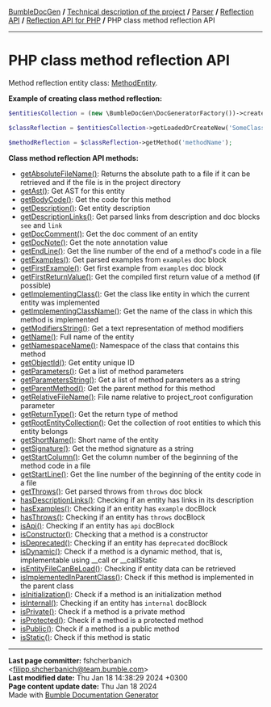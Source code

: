 [BumbleDocGen](/docs/README.md) **/**
[Technical description of the project](/docs/tech/readme.md) **/**
[Parser](/docs/tech/02_parser/readme.md) **/**
[Reflection API](/docs/tech/02_parser/reflectionApi/readme.md) **/**
[Reflection API for PHP](/docs/tech/02_parser/reflectionApi/php/readme.md) **/**
PHP class method reflection API

---


# PHP class method reflection API

Method reflection entity class: [MethodEntity](/docs/tech/02_parser/reflectionApi/php/classes/MethodEntity.md).

**Example of creating class method reflection:**

```php
$entitiesCollection = (new \BumbleDocGen\DocGeneratorFactory())->createRootEntitiesCollection($reflectionApiConfig);

$classReflection = $entitiesCollection->getLoadedOrCreateNew('SomeClassName');

$methodReflection = $classReflection->getMethod('methodName');
```

**Class method reflection API methods:**

- [getAbsoluteFileName()](/docs/tech/02_parser/reflectionApi/php/classes/MethodEntity.md#mgetabsolutefilename): Returns the absolute path to a file if it can be retrieved and if the file is in the project directory
- [getAst()](/docs/tech/02_parser/reflectionApi/php/classes/MethodEntity.md#mgetast): Get AST for this entity
- [getBodyCode()](/docs/tech/02_parser/reflectionApi/php/classes/MethodEntity.md#mgetbodycode): Get the code for this method
- [getDescription()](/docs/tech/02_parser/reflectionApi/php/classes/MethodEntity.md#mgetdescription): Get entity description
- [getDescriptionLinks()](/docs/tech/02_parser/reflectionApi/php/classes/MethodEntity.md#mgetdescriptionlinks): Get parsed links from description and doc blocks `see` and `link`
- [getDocComment()](/docs/tech/02_parser/reflectionApi/php/classes/MethodEntity.md#mgetdoccomment): Get the doc comment of an entity
- [getDocNote()](/docs/tech/02_parser/reflectionApi/php/classes/MethodEntity.md#mgetdocnote): Get the note annotation value
- [getEndLine()](/docs/tech/02_parser/reflectionApi/php/classes/MethodEntity.md#mgetendline): Get the line number of the end of a method&#039;s code in a file
- [getExamples()](/docs/tech/02_parser/reflectionApi/php/classes/MethodEntity.md#mgetexamples): Get parsed examples from `examples` doc block
- [getFirstExample()](/docs/tech/02_parser/reflectionApi/php/classes/MethodEntity.md#mgetfirstexample): Get first example from `examples` doc block
- [getFirstReturnValue()](/docs/tech/02_parser/reflectionApi/php/classes/MethodEntity.md#mgetfirstreturnvalue): Get the compiled first return value of a method (if possible)
- [getImplementingClass()](/docs/tech/02_parser/reflectionApi/php/classes/MethodEntity.md#mgetimplementingclass): Get the class like entity in which the current entity was implemented
- [getImplementingClassName()](/docs/tech/02_parser/reflectionApi/php/classes/MethodEntity.md#mgetimplementingclassname): Get the name of the class in which this method is implemented
- [getModifiersString()](/docs/tech/02_parser/reflectionApi/php/classes/MethodEntity.md#mgetmodifiersstring): Get a text representation of method modifiers
- [getName()](/docs/tech/02_parser/reflectionApi/php/classes/MethodEntity.md#mgetname): Full name of the entity
- [getNamespaceName()](/docs/tech/02_parser/reflectionApi/php/classes/MethodEntity.md#mgetnamespacename): Namespace of the class that contains this method
- [getObjectId()](/docs/tech/02_parser/reflectionApi/php/classes/MethodEntity.md#mgetobjectid): Get entity unique ID
- [getParameters()](/docs/tech/02_parser/reflectionApi/php/classes/MethodEntity.md#mgetparameters): Get a list of method parameters
- [getParametersString()](/docs/tech/02_parser/reflectionApi/php/classes/MethodEntity.md#mgetparametersstring): Get a list of method parameters as a string
- [getParentMethod()](/docs/tech/02_parser/reflectionApi/php/classes/MethodEntity.md#mgetparentmethod): Get the parent method for this method
- [getRelativeFileName()](/docs/tech/02_parser/reflectionApi/php/classes/MethodEntity.md#mgetrelativefilename): File name relative to project_root configuration parameter
- [getReturnType()](/docs/tech/02_parser/reflectionApi/php/classes/MethodEntity.md#mgetreturntype): Get the return type of method
- [getRootEntityCollection()](/docs/tech/02_parser/reflectionApi/php/classes/MethodEntity.md#mgetrootentitycollection): Get the collection of root entities to which this entity belongs
- [getShortName()](/docs/tech/02_parser/reflectionApi/php/classes/MethodEntity.md#mgetshortname): Short name of the entity
- [getSignature()](/docs/tech/02_parser/reflectionApi/php/classes/MethodEntity.md#mgetsignature): Get the method signature as a string
- [getStartColumn()](/docs/tech/02_parser/reflectionApi/php/classes/MethodEntity.md#mgetstartcolumn): Get the column number of the beginning of the method code in a file
- [getStartLine()](/docs/tech/02_parser/reflectionApi/php/classes/MethodEntity.md#mgetstartline): Get the line number of the beginning of the entity code in a file
- [getThrows()](/docs/tech/02_parser/reflectionApi/php/classes/MethodEntity.md#mgetthrows): Get parsed throws from `throws` doc block
- [hasDescriptionLinks()](/docs/tech/02_parser/reflectionApi/php/classes/MethodEntity.md#mhasdescriptionlinks): Checking if an entity has links in its description
- [hasExamples()](/docs/tech/02_parser/reflectionApi/php/classes/MethodEntity.md#mhasexamples): Checking if an entity has `example` docBlock
- [hasThrows()](/docs/tech/02_parser/reflectionApi/php/classes/MethodEntity.md#mhasthrows): Checking if an entity has `throws` docBlock
- [isApi()](/docs/tech/02_parser/reflectionApi/php/classes/MethodEntity.md#misapi): Checking if an entity has `api` docBlock
- [isConstructor()](/docs/tech/02_parser/reflectionApi/php/classes/MethodEntity.md#misconstructor): Checking that a method is a constructor
- [isDeprecated()](/docs/tech/02_parser/reflectionApi/php/classes/MethodEntity.md#misdeprecated): Checking if an entity has `deprecated` docBlock
- [isDynamic()](/docs/tech/02_parser/reflectionApi/php/classes/MethodEntity.md#misdynamic): Check if a method is a dynamic method, that is, implementable using __call or __callStatic
- [isEntityFileCanBeLoad()](/docs/tech/02_parser/reflectionApi/php/classes/MethodEntity.md#misentityfilecanbeload): Checking if entity data can be retrieved
- [isImplementedInParentClass()](/docs/tech/02_parser/reflectionApi/php/classes/MethodEntity.md#misimplementedinparentclass): Check if this method is implemented in the parent class
- [isInitialization()](/docs/tech/02_parser/reflectionApi/php/classes/MethodEntity.md#misinitialization): Check if a method is an initialization method
- [isInternal()](/docs/tech/02_parser/reflectionApi/php/classes/MethodEntity.md#misinternal): Checking if an entity has `internal` docBlock
- [isPrivate()](/docs/tech/02_parser/reflectionApi/php/classes/MethodEntity.md#misprivate): Check if a method is a private method
- [isProtected()](/docs/tech/02_parser/reflectionApi/php/classes/MethodEntity.md#misprotected): Check if a method is a protected method
- [isPublic()](/docs/tech/02_parser/reflectionApi/php/classes/MethodEntity.md#mispublic): Check if a method is a public method
- [isStatic()](/docs/tech/02_parser/reflectionApi/php/classes/MethodEntity.md#misstatic): Check if this method is static

---

**Last page committer:** fshcherbanich &lt;filipp.shcherbanich@team.bumble.com&gt;<br>**Last modified date:**   Thu Jan 18 14:38:29 2024 +0300<br>**Page content update date:** Thu Jan 18 2024<br>Made with [Bumble Documentation Generator](https://github.com/bumble-tech/bumble-doc-gen/blob/master/docs/README.md)